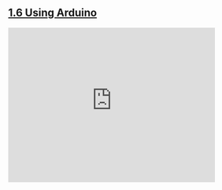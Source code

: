 
## [1.6 Using Arduino](https://123d.circuits.io/circuits/996751-1-6-using-arduino/embed#breadboard)




<iframe width="420" height="315" src="http://www.youtube.com/embed/dQw4w9WgXcQ" frameborder="0" allowfullscreen></iframe>
